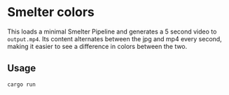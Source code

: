 # Smelter colors

This loads a minimal Smelter Pipeline and generates a 5 second video to `output.mp4`.
Its content alternates between the jpg and mp4 every second, making it easier to see a difference in colors between the two.

## Usage

```bash
cargo run
```
